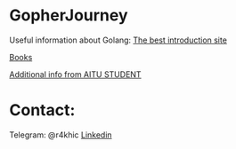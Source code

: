 # GopherJourney
Useful information about Golang:
[The best introduction site](https://go.dev/tour/welcome/1)

[Books](https://drive.google.com/drive/folders/1EHCM3TElxQObejLzCx5ddSY2bMG5irz3?usp=sharing)

[Additional info from AITU STUDENT](https://misty-christmas-328.notion.site/Golang-Plan-by-Yeldos-Manap-b2f10a0afab347b9a480f90d51a04c41)

# Contact:
Telegram: @r4khic
[Linkedin](https://www.linkedin.com/in/rakhatbek-arinov/)
